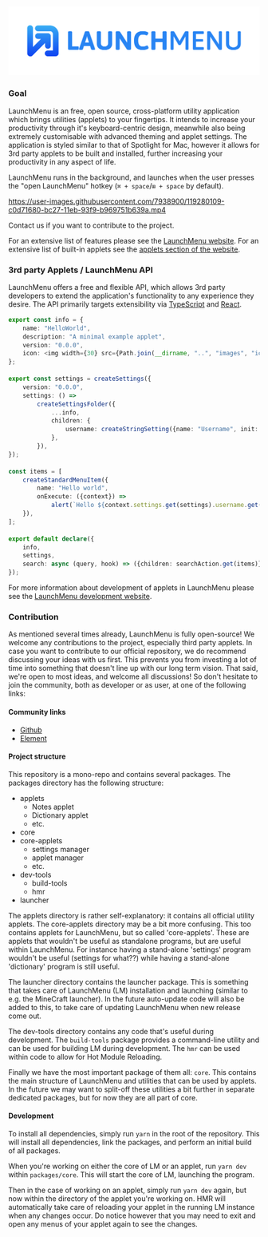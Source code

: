 ![Logo](https://github.com/LaunchMenu/LaunchMenu/raw/master/docs/legacy/images/LaunchMenu-Logo.png)

### Goal

LaunchMenu is an free, open source, cross-platform utility application which brings utilities (applets) to your fingertips. It intends to increase your productivity through it's keyboard-centric design, meanwhile also being extremely customisable with advanced theming and applet settings. The application is styled similar to that of Spotlight for Mac, however it allows for 3rd party applets to be built and installed, further increasing your productivity in any aspect of life.

LaunchMenu runs in the background, and launches when the user presses the "open LaunchMenu" hotkey (`⌘ + space`/`⊞ + space` by default).

https://user-images.githubusercontent.com/7938900/119280109-c0d71680-bc27-11eb-93f9-b969751b639a.mp4

Contact us if you want to contribute to the project.

For an extensive list of features please see the [LaunchMenu website](https://launchmenu.github.io/). For an extensive list of built-in applets see the [applets section of the website](https://launchmenu.github.io/#utility-applets).

### 3rd party Applets / LaunchMenu API

LaunchMenu offers a free and flexible API, which allows 3rd party developers to extend the application's functionality to any experience they desire. The API primarily targets extensibility via [TypeScript](https://www.typescriptlang.org/) and [React](https://reactjs.org/).

```ts
export const info = {
    name: "HelloWorld",
    description: "A minimal example applet",
    version: "0.0.0",
    icon: <img width={30} src={Path.join(__dirname, "..", "images", "icon.png")} />,
};

export const settings = createSettings({
    version: "0.0.0",
    settings: () =>
        createSettingsFolder({
            ...info,
            children: {
                username: createStringSetting({name: "Username", init: "Bob"}),
            },
        }),
});

const items = [
    createStandardMenuItem({
        name: "Hello world",
        onExecute: ({context}) =>
            alert(`Hello ${context.settings.get(settings).username.get()}!`),
    }),
];

export default declare({
    info,
    settings,
    search: async (query, hook) => ({children: searchAction.get(items)}),
});
```

For more information about development of applets in LaunchMenu please see the [LaunchMenu development website](https://launchmenu.github.io/developers).

### Contribution

As mentioned several times already, LaunchMenu is fully open-source! We welcome any contributions to the project, especially third party applets. In case you want to contribute to our official repository, we do recommend discussing your ideas with us first. This prevents you from investing a lot of time into something that doesn't line up with our long term vision. That said, we're open to most ideas, and welcome all discussions! So don't hesitate to join the community, both as developer or as user, at one of the following links:

#### Community links

-   [Github](https://github.com/LaunchMenu/LaunchMenu/discussions)
-   [Element](https://app.element.io/#/group/+launchmenu:matrix.org)

#### Project structure

This repository is a mono-repo and contains several packages. The packages directory has the following structure:

-   applets
    -   Notes applet
    -   Dictionary applet
    -   etc.
-   core
-   core-applets
    -   settings manager
    -   applet manager
    -   etc.
-   dev-tools
    -   build-tools
    -   hmr
-   launcher

The applets directory is rather self-explanatory: it contains all official utility applets. The core-applets directory may be a bit more confusing. This too contains applets for LaunchMenu, but so called 'core-applets'. These are applets that wouldn't be useful as standalone programs, but are useful within LaunchMenu. For instance having a stand-alone 'settings' program wouldn't be useful (settings for what??) while having a stand-alone 'dictionary' program is still useful.

The launcher directory contains the launcher package. This is something that takes care of LaunchMenu (LM) installation and launching (similar to e.g. the MineCraft launcher). In the future auto-update code will also be added to this, to take care of updating LaunchMenu when new release come out.

The dev-tools directory contains any code that's useful during development. The `build-tools` package provides a command-line utility and can be used for building LM during development. The `hmr` can be used within code to allow for Hot Module Reloading.

Finally we have the most important package of them all: `core`. This contains the main structure of LaunchMenu and utilities that can be used by applets. In the future we may want to split-off these utilities a bit further in separate dedicated packages, but for now they are all part of core.

#### Development

To install all dependencies, simply run `yarn` in the root of the repository. This will install all dependencies, link the packages, and perform an initial build of all packages.

When you're working on either the core of LM or an applet, run `yarn dev` within `packages/core`. This will start the core of LM, launching the program.

Then in the case of working on an applet, simply run `yarn dev` again, but now within the directory of the applet you're working on. HMR will automatically take care of reloading your applet in the running LM instance when any changes occur. Do notice however that you may need to exit and open any menus of your applet again to see the changes.
